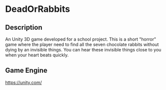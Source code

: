 # DeadOrRabbits

## Description

An Unity 3D game developed for a school project.
This is a short "horror" game where the player need to find all the seven chocolate rabbits without dying 
by an invisible things. You can hear these invisible things close to you when your heart beats quickly.

## Game Engine

https://unity.com/
